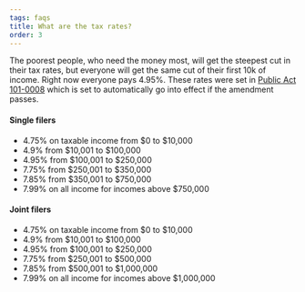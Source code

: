 ```yaml
---
tags: faqs
title: What are the tax rates?
order: 3
---
```


The poorest people, who need the money most, will get the steepest cut in their tax rates, but everyone will get the same cut of their first 10k of income.
Right now everyone pays 4.95%. These rates were set in [Public Act 101-0008](https://www.ilga.gov/legislation/publicacts/fulltext.asp?Name=101-0008) which is set to automatically go into effect if the amendment passes.

#### Single filers

- 4.75% on taxable income from $0 to $10,000
- 4.9% from $10,001 to $100,000
- 4.95% from $100,001 to $250,000
- 7.75% from $250,001 to $350,000
- 7.85% from $350,001 to $750,000
- 7.99% on all income for incomes above \$750,000

#### Joint filers

- 4.75% on taxable income from $0 to $10,000
- 4.9% from $10,001 to $100,000
- 4.95% from $100,001 to $250,000
- 7.75% from $250,001 to $500,000
- 7.85% from $500,001 to $1,000,000
- 7.99% on all income for incomes above \$1,000,000
